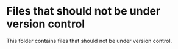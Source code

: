 # Files that should not be under version control

This folder contains files that should not be under version control.
